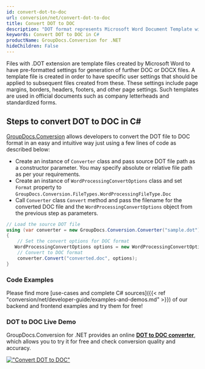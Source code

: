 ```yaml
---
id: convert-dot-to-doc
url: conversion/net/convert-dot-to-doc
title: Convert DOT to DOC
description: "DOT format represents Microsoft Word Document Template with .dot extension. Learn how to convert DOT to DOC file programmatically in C# language using GroupDocs.Conversion for .NET library."
keywords: Convert DOT to DOC in C#
productName: GroupDocs.Conversion for .NET
hideChildren: False
---
```


Files with .DOT extension are template files created by Microsoft Word to have pre-formatted settings for generation of further DOC or DOCX files. A template file is created in order to have specific user settings that should be applied to subsequent files created from these. These settings include page margins, borders, headers, footers, and other page settings. Such templates are used in official documents such as company letterheads and standardized forms.

## Steps to convert DOT to DOC in C#

[GroupDocs.Conversion](https://products.groupdocs.com/conversion/net) allows developers to convert the DOT file to DOC format in an easy and intuitive way just using a few lines of code as described below:

* Create an instance of `Converter` class and pass source DOT file path as a constructor parameter. You may specify absolute or relative file path as per your requirements. 
* Create an instance of `WordProcessingConvertOptions` class and set `Format` property to `GroupDocs.Conversion.FileTypes.WordProcessingFileType.Doc`
* Call `Converter` class `Convert` method and pass the filename for the converted DOC file and the `WordProcessingConvertOptions` object from the previous step as parameters.

```csharp
// Load the source DOT file
using (var converter = new GroupDocs.Conversion.Converter("sample.dot"))
{
    // Set the convert options for DOC format
   WordProcessingConvertOptions options = new WordProcessingConvertOptions { Format = GroupDocs.Conversion.FileTypes.WordProcessingFileType.Doc };
    // Convert to DOC format
    converter.Convert("converted.doc", options);
}
```

### Code Examples

Please find more [use-cases and complete C# sources]({{< ref "conversion/net/developer-guide/examples-and-demos.md" >}}) of our backend and frontend examples and try them for free!

### DOT to DOC Live Demo

GroupDocs.Conversion for .NET provides an online [**DOT to DOC converter**](https://products.groupdocs.app/conversion/dot-to-doc), which allows you to try it for free and check conversion quality and accuracy.

[!["Convert DOT to DOC"](conversion/net/images/convert-to-doc/convert-dot-to-doc.png)](https://products.groupdocs.app/conversion/dot-to-doc)